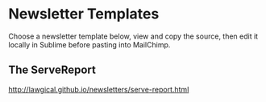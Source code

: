 # Newsletter Templates

Choose a newsletter template below, view and copy the source, then edit it locally in Sublime before pasting into MailChimp.

## The ServeReport
http://lawgical.github.io/newsletters/serve-report.html

